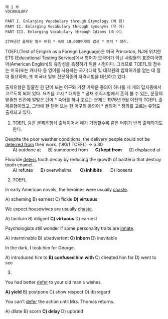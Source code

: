     제 1 부
    VOCABULARY
    
    PART I. Enlarging Vocabulary through Etymology (어 원)
    PART II. Enlarging Vocabulary through Synonyms (유 어)
    PART III. Enlarging Vocabulary through Idioms (숙 어)
    
    27여년간 출제된 필수 어휘 * 숙어 10,000여개의 엄선 * 분석 * 정리.
    
  TOEFL(Test of Enlgish as a Foreign Language)은 미국 Princeton, NJ에 위치한 ETS (Educational Testing Service)에서 영어가 모국어가 아닌 사람들의 표준미국영어(American English)의 유창성을 측정하기 위한 시험이다. 그러므로 TOEFL의 점수는 미국(또는 캐나다 등 영어를 사용하는 국가)대학 및 대학원의 입학허가를 얻는 데 절대 필요하며, 또 미국내 일부 전문직종의 자격시험을 대신하고 있다.
  
  출제유형은 밑줄친 한 단어 또는 어구와 가장 가까운 동의어 하나를 네 개의 답지중에서 고르도록 되어 있다. 요즈음 고시 * 대학원 * 공채 취직시험에서 흔히 볼 수 있는, 문장의 밑줄친 빈칸에 알맞은 단어 * 숙어를 하나 고르는 문제는 1976년 9월 이전의 TOEFL 출제유형이었고, 그밖에 한 단어 또는 한 어구의 동의어 * 반의어 * 정의를 고르는 유형도 출제되고 있다.
  
  1. TOEFL 등은 문제은행식 출제이어서 해가 거듭할수록 같은 어휘가 반복 출제되기도 한다.

  Despite the poor weather conditions, the delivery people could not be <ins>deterred from</ins> their work. ('80/1 TOEFL) -> p.30  
  &nbsp;&nbsp;&nbsp;&nbsp;&nbsp;&nbsp;A) outdone at&nbsp;&nbsp;&nbsp;&nbsp;&nbsp;&nbsp;B) summoned from&nbsp;&nbsp;&nbsp;&nbsp;&nbsp;&nbsp;**C) kept from**&nbsp;&nbsp;&nbsp;&nbsp;&nbsp;&nbsp;D) displaced at

Fluoride <ins>deters</ins> tooth decay by reducing the growth of bacteria that destroy tooth enamel.  
   &nbsp;&nbsp;&nbsp;&nbsp;&nbsp;&nbsp;A) refutes&nbsp;&nbsp;&nbsp;&nbsp;&nbsp;&nbsp;B) overwhelms  &nbsp;&nbsp;&nbsp;&nbsp;&nbsp;&nbsp;**C) inhibits**  &nbsp;&nbsp;&nbsp;&nbsp;&nbsp;&nbsp;D) loosens
  
  2. TOEFL 
 
 In early American novels, the heroines were usually <ins>chaste</ins>.
   
   A) scheming B) earnest C) fickle **D) virtuous**
   
   We expect housewives are usually <ins>chaste</ins>.
  
   A) taciturn B) diligent **C) virtuous** D) earnest
 
 Psychologists still wonder if some personality traits are <ins>innate</ins>.
  
   A) interminable B) ubadvertent **C) inborn** D) inevitable
  
  In the dark, I took him for George.
  
   A) introduced him to           **B) confused him with**
   C) cheated him for               D) went to see
  
  3.
   
   You had better <ins>defer</ins> to your old man's wishes.
  
  **A) yield** B) postpone C) show respect D) disregard
 
 You can't <ins>defer</ins> the action until Mrs. Thomas returns.
   
   A) dilate B) scorn **C) delay** D) upbraid
